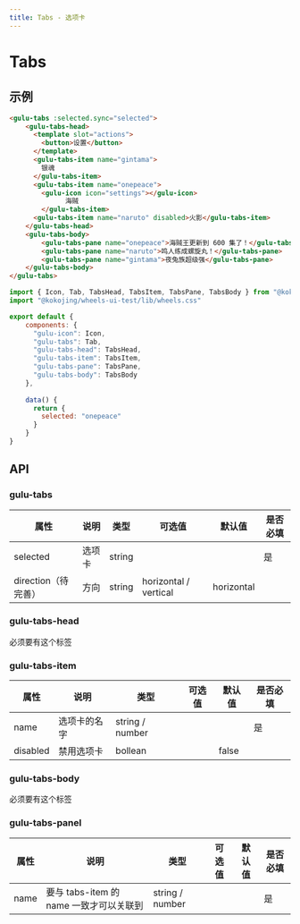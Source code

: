```yaml
---
title: Tabs - 选项卡
---
```

# Tabs

## 示例

<ClientOnly>
  <tabs-demos />
</ClientOnly>


```html
<gulu-tabs :selected.sync="selected">
    <gulu-tabs-head>
      <template slot="actions">
        <button>设置</button>
      </template>
      <gulu-tabs-item name="gintama">
        银魂
      </gulu-tabs-item>
      <gulu-tabs-item name="onepeace">
        <gulu-icon icon="settings"></gulu-icon>
              海贼
        </gulu-tabs-item>
      <gulu-tabs-item name="naruto" disabled>火影</gulu-tabs-item>
    </gulu-tabs-head>
    <gulu-tabs-body>
        <gulu-tabs-pane name="onepeace">海贼王更新到 600 集了！</gulu-tabs-pane>
        <gulu-tabs-pane name="naruto">鸣人练成螺旋丸！</gulu-tabs-pane>
        <gulu-tabs-pane name="gintama">夜兔族超级强</gulu-tabs-pane>
    </gulu-tabs-body>
</gulu-tabs>
```

```javascript
import { Icon, Tab, TabsHead, TabsItem, TabsPane, TabsBody } from "@kokojing/wheels-ui-test"
import "@kokojing/wheels-ui-test/lib/wheels.css"

export default {
    components: {
      "gulu-icon": Icon,
      "gulu-tabs": Tab,
      "gulu-tabs-head": TabsHead,
      "gulu-tabs-item": TabsItem,
      "gulu-tabs-pane": TabsPane,
      "gulu-tabs-body": TabsBody
    },
    
    data() {
      return {
        selected: "onepeace"
      }
    }
}
```

## API

### gulu-tabs

| 属性 | 说明     | 类型    | 可选值       | 默认值 | 是否必填 |
| ---- | ------ | ------------ | ------ | ---- | ---- |
| selected | 选项卡 | string  |    |  | 是 |
| direction（待完善） | 方向 | string | horizontal / vertical | horizontal |  |


### gulu-tabs-head

必须要有这个标签

### gulu-tabs-item

| 属性 | 说明     | 类型    | 可选值       | 默认值 | 是否必填 |
| ---- | ------ | ------------ | ------ | ---- | ---- |
| name | 选项卡的名字 | string / number |    |  | 是 |
| disabled | 禁用选项卡 | bollean |  | false |  |

### gulu-tabs-body

必须要有这个标签

### gulu-tabs-panel

| 属性 | 说明     | 类型    | 可选值       | 默认值 | 是否必填 |
| ---- | ------ | ------------ | ------ | ---- | ---- |
| name | 要与 tabs-item 的 name 一致才可以关联到 | string / number |    |  | 是 |
